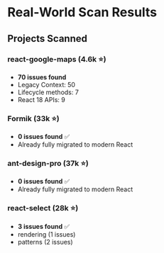 # Real-World Scan Results

## Projects Scanned

### react-google-maps (4.6k ⭐)
- **70 issues found**
- Legacy Context: 50
- Lifecycle methods: 7
- React 18 APIs: 9

### Formik (33k ⭐)
- **0 issues found** ✅
- Already fully migrated to modern React

### ant-design-pro (37k ⭐)
- **0 issues found** ✅
- Already fully migrated to modern React

 ### react-select (28k ⭐)
- **3 issues found** ✅
- rendering (1 issues)
- patterns (2 issues)

  
